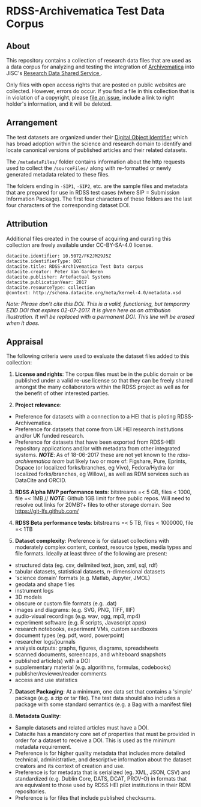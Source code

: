 # RDSS-Archivematica Test Data Corpus

## About
This repository contains a collection of research data files that are used as a data corpus for analyzing and testing the integration of [Archivematica](https://archivematica.org) into JISC's [Research Data Shared Service ](https://www.jisc.ac.uk/rd/projects/research-data-shared-service).

Only files with open access rights that are posted on public websites are collected. However, errors do occur. If you find a file in this collection that is in violation of a copyright, please [file an issue](https://github.com/artefactual-labs/rdss-archivematica-test-data-corpus/issues), include a link to right holder's information, and it will be deleted.

## Arrangement
The test datasets are organized under their [Digital Object Identifier](http://www.doi.org/) which has broad adoption within the science and research domain to identify and locate canonical versions of published articles and their related datasets.

The `/metadataFiles/` folder contains information about the http requests used to collect the `/sourceFiles/` along with re-formatted or newly generated metadata related to these files.

The folders ending in `-SIP1`, `-SIP2`, etc. are the sample files and metadata that are prepared for use in RDSS test cases (where SIP = Submission Information Package). The first four characters of these folders are the last four characters of the corresponding dataset DOI.

## Attribution
Additional files created in the course of acquiring and curating this collection are freely available under CC-BY-SA-4.0 license.

```
datacite.identifier: 10.5072/FK2JM29J5Z
datacite.identifierType: DOI
datacite.title: RDSS-Archivematica Test Data corpus
datacite.creator: Peter Van Garderen
datacite.publisher: Artefactual Systems
datacite.publicationYear: 2017
datacite.resourceType: collection
@context: http://schema.datacite.org/meta/kernel-4.0/metadata.xsd
```
_Note: Please don't cite this DOI. This is a valid, functioning, but temporary EZID DOI that expires 02-07-2017. It is given here as an attribution illustration. It will be replaced with a permanent DOI. This line will be erased when it does._

## Appraisal
The following criteria were used to evaluate the dataset files added to this collection:

1. **License and rights**: The corpus files must be in the public domain or be published under a valid re-use license so that they can be freely shared amongst the many collaborators within the RDSS project as well as for the benefit of other interested parties.

2. **Project relevance**:
+ Preference for datasets with a connection to a HEI that is piloting RDSS-Archivematica.
+ Preference for datasets that come from UK HEI research institutions and/or UK funded research.  
+ Preference for datasets that have been exported from RDSS-HEI repository applications and/or with metadata from other integrated systems. **_NOTE_**: As of 18-06-2017 these are not yet known to the *rdss-archivematica team* but likely two or more of: Figshare, Pure, Eprints, Dspace (or localized forks/branches, eg Vivo), Fedora/Hydra (or localized forks/branches, eg Willow), as well as RDM services such as DataCite and ORCID.

3. **RDSS Alpha MVP performance tests**: bitstreams =< 5 GB, files < 1000, file =< 1MB // **_NOTE_**: Github 1GB limit for free public repos. Will need to resolve out links for 20MB?+ files to other storage domain. See https://git-lfs.github.com/

4. **RDSS Beta performance tests**: bitstreams =< 5 TB, files < 1000000, file =< 1TB

5. **Dataset complexity**: Preference is for dataset collections with moderately complex content, context, resource types, media types and file formats. Ideally at least three of the following are present:
+ structured data (eg. csv, delimited text, json, xml, sql, rdf)
+ tabular datasets, statistical datasets, n-dimensional datasets
+ 'science domain' formats (e.g. Matlab, Jupyter, JMOL)
+ geodata and shape files
+ instrument logs
+ 3D models
+ obscure or custom file formats (e.g. .dat)
+ images and diagrams: (e.g. SVG, PNG, TIFF, IIIF)
+ audio-visual recordings (e.g. wav, ogg, mp3, mp4)
+ experiment software (e.g. R scripts, Javascript apps)
+ research notebooks, experiment VMs, custom sandboxes
+ document types (eg. pdf, word, powerpoint)
+ researcher logs/journals
+ analysis outputs: graphs, figures, diagrams, spreadsheets
+ scanned documents, screencaps, and whiteboard snapshots
+ published article(s) with a DOI
+ supplementary material (e.g. algorithms, formulas, codebooks)
+ publisher/reviewer/reader comments
+ access and use statistics

7. **Dataset Packaging**:	At a minimum, one data set that contains a 'simple' package (e.g. a zip or tar file). The test data should also includes a package with some standard semantics (e.g. a Bag with a manifest file)

8. **Metadata Quality**:
+ Sample datasets and related articles must have a DOI.
+ Datacite has a mandatory core set of properties that must be provided in order for a dataset to receive a DOI. This is used as the minimum metadata requirement.
+ Preference is for higher quality metadata that includes more detailed technical, administrative, and descriptive information about the dataset creators and its context of creation and use.
+ Preference is for metadata that is serialized (eg. XML, JSON, CSV) and standardized (e.g. Dublin Core, DATS, DCAT, PROV-O) in formats that are equivalent to those used by RDSS HEI pilot institutions in their RDM repositories.
+ Preference is for files that include published checksums.
